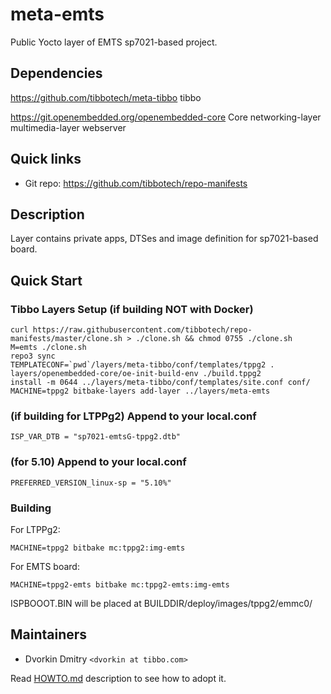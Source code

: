 # meta-emts

Public Yocto layer of EMTS sp7021-based project.

## Dependencies

https://github.com/tibbotech/meta-tibbo
    tibbo

https://git.openembedded.org/openembedded-core
    Core
    networking-layer
    multimedia-layer
    webserver

## Quick links

* Git repo: https://github.com/tibbotech/repo-manifests

## Description

Layer contains private apps, DTSes and image definition for sp7021-based board.

## Quick Start

### Tibbo Layers Setup (if building NOT with Docker)
```
curl https://raw.githubusercontent.com/tibbotech/repo-manifests/master/clone.sh > ./clone.sh && chmod 0755 ./clone.sh
M=emts ./clone.sh
repo3 sync
TEMPLATECONF=`pwd`/layers/meta-tibbo/conf/templates/tppg2 . layers/openembedded-core/oe-init-build-env ./build.tppg2
install -m 0644 ../layers/meta-tibbo/conf/templates/site.conf conf/
MACHINE=tppg2 bitbake-layers add-layer ../layers/meta-emts
```

### (if building for LTPPg2) Append to your local.conf
```
ISP_VAR_DTB = "sp7021-emtsG-tppg2.dtb"
```

### (for 5.10) Append to your local.conf
```
PREFERRED_VERSION_linux-sp = "5.10%"
```

### Building
For LTPPg2:
```
MACHINE=tppg2 bitbake mc:tppg2:img-emts
```
For EMTS board:
```
MACHINE=tppg2-emts bitbake mc:tppg2-emts:img-emts
```
ISPBOOOT.BIN will be placed at BUILDDIR/deploy/images/tppg2/emmc0/

## Maintainers

* Dvorkin Dmitry `<dvorkin at tibbo.com>`

Read [HOWTO.md](HOWTO.md) description to see how to adopt it.
